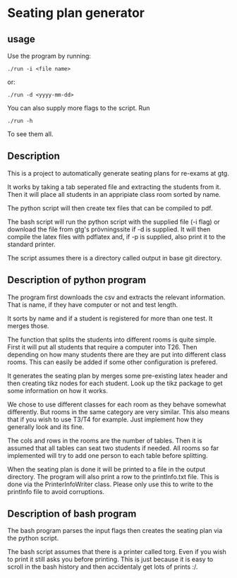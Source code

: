 # Seating plan generator

## usage
Use the program by running:
```
./run -i <file name>
```
or:

```
./run -d <yyyy-mm-dd>
```

You can also supply more flags to the script. Run
```
./run -h
```
To see them all.

## Description
This is a project to automatically generate seating plans for re-exams at gtg.

It works by taking a tab seperated file and extracting the students from it.
Then it will place all students in an appripiate class room sorted by name.

The python script will then create tex files that can be compiled to pdf.

The bash script will run the python script with the supplied file (-i flag) or download the file from gtg's prövningssite if -d <date> is supplied. It will then compile the latex files with pdflatex and, if -p is supplied, also print it to the standard printer.

The script assumes there is a directory called output in base git directory.

## Description of python program
The program first downloads the csv and extracts the relevant information. That is name, if they have computer or not and test length.

It sorts by name and if a student is registered for more than one test. It merges those.

The function that splits the students into different rooms is quite simple. First it will put all students that require a computer into T26. Then depending on how many students there are they are put into different class rooms. This can easily be added if some other configuration is prefered.

It generates the seating plan by merges some pre-existing latex header and then creating tikz nodes for each student. Look up the tikz package to get some information on how it works.

We chose to use different classes for each room as they behave somewhat differently. But rooms in the same category are very similar. This also means that if you wish to use T3/T4 for example. Just implement how they generally look and its fine.

The cols and rows in the rooms are the number of tables. Then it is assumed that all tables can seat two students if needed. All rooms so far implemented will try to add one person to each table before splitting.

When the seating plan is done it will be printed to a file in the output directory. The program will also print a row to the printInfo.txt file. This is done via the PrinterInfoWriter class. Please only use this to write to the printInfo file to avoid corruptions.

## Description of bash program
The bash program parses the input flags then creates the seating plan via the python script.

The bash script assumes that there is a printer called torg. Even if you wish to print it still asks you before printing. This is just because it is easy to scroll in the bash history and then accidentaly get lots of prints :/.
